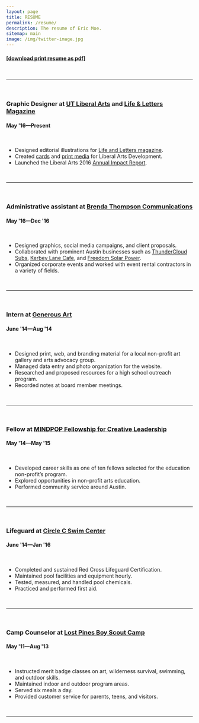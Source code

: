 ```yaml
---
layout: page
title: RESUME
permalink: /resume/
description: The resume of Eric Moe.
sitemap: main
image: /img/twitter-image.jpg
---
```

<!-- include the resume link here -->
<h4><a href="/doc/Eric-Moe-Resume.pdf" target="_blank">[download print resume as pdf]</a></h4>
<br/>
<hr/>
<br/>

<h3>Graphic Designer at <a href="https://liberalarts.utexas.edu/" target="_blank">UT Liberal Arts</a> and <a href="https://lifeandletters.la.utexas.edu/" target="_blank">Life &amp; Letters Magazine</a></h3>
<h4>May '16—Present</h4>
<br/>
<ul>
<li>Designed editorial illustrations for <a href="/portfolio/2017-01-13-life-letters/">Life and Letters magazine</a>.</li>
<li>Created <a href="/portfolio/2016-11-02-ut-postcard/">cards</a> and <a href="/portfolio/2016-12-30-ut-xmas-card/">print media</a> for Liberal Arts Development.</li>
<li>Launched the Liberal Arts 2016 <a href="/portfolio/2017-01-10-ut-annual-impact/">Annual Impact Report</a>.</li>
</ul>
<br/>
<hr/>
<br/>

<h3>Administrative assistant at <a href="https://www.brendathompson.com/" target="blank">Brenda Thompson Communications</a></h3>
<h4>May '16—Dec '16</h4>
<br/>
<ul>
<li>Designed graphics, social media campaigns, and client proposals.</li>
<li>Collaborated with prominent Austin businesses such as <a href="https://thundercloud.com/" target="_blank">ThunderCloud Subs</a>, <a href="https://kerbeylanecafe.com/" target="_blank">Kerbey Lane Cafe</a>, and <a href="https://freedomsolarpower.com/" target="_blank">Freedom Solar Power</a>.</li>
<li>Organized corporate events and worked with event rental contractors in a variety of fields.</li>
</ul>
<br/>
<hr/>
<br/>

<h3>Intern at <a href="https://www.generousart.org/" target="blank">Generous Art</a></h3>
<h4>June '14—Aug '14</h4>
<br/>
<ul>
<li>Designed print, web, and branding material for a local non-profit art gallery and arts advocacy group.</li>
<li>Managed data entry and photo organization for the website.</li>
<li>Researched and proposed resources for a high school outreach program.</li>
<li>Recorded notes at board member meetings.</li>
</ul>
<br/>
<hr/>
<br/>

<h3>Fellow at <a href="https://mindpop.org/fellowship-program-overview/" target="blank">MINDPOP Fellowship for Creative Leadership</a></h3>
<h4>May '14—May '15</h4>
<br/>
<ul>
<li>Developed career skills as one of ten fellows selected for the education non-profit’s program.</li>
<li>Explored opportunities in non-profit arts education.</li>
<li>Performed community service around Austin.</li>
</ul>
<br/>
<hr/>
<br/>

<h3>Lifeguard at <a href="https://circlecranch.info/amenities/circle-c-aquatics/" target="blank">Circle C Swim Center</a></h3>
<h4>June '14—Jan '16</h4>
<br/>
<ul>
<li>Completed and sustained Red Cross Lifeguard Certification.</li>
<li>Maintained pool facilities and equipment hourly.</li>
<li>Tested, measured, and handled pool chemicals.</li>
<li>Practiced and performed first aid.</li>
</ul>
<br/>
<hr/>
<br/>

<h3>Camp Counselor at <a href="https://www.bsacac.org/activities/for_boy_scouts/summercamp" target="blank">Lost Pines Boy Scout Camp</a></h3>
<h4>May '11—Aug '13</h4>
<br/>
<ul>
<li>Instructed merit badge classes on art, wilderness survival, swimming, and outdoor skills.</li>
<li>Maintained indoor and outdoor program areas.</li>
<li>Served six meals a day.</li>
<li>Provided customer service for parents, teens, and visitors.</li>
</ul>
<br/>
<hr/>
<br/>
